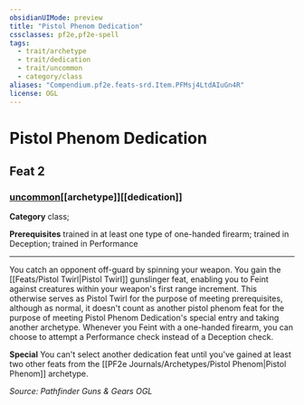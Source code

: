 ```yaml
---
obsidianUIMode: preview
title: "Pistol Phenom Dedication"
cssclasses: pf2e,pf2e-spell
tags:
  - trait/archetype
  - trait/dedication
  - trait/uncommon
  - category/class
aliases: "Compendium.pf2e.feats-srd.Item.PFMsj4LtdAIuGn4R"
license: OGL
---
```

# Pistol Phenom Dedication
## Feat 2
### [uncommon](uncommon "Uncommon Rarity Trait")[[archetype]][[dedication]]

**Category** class; 



**Prerequisites** trained in at least one type of one-handed firearm; trained in Deception; trained in Performance
* * *
You catch an opponent off-guard by spinning your weapon. You gain the [[Feats/Pistol Twirl|Pistol Twirl]] gunslinger feat, enabling you to Feint against creatures within your weapon's first range increment. This otherwise serves as Pistol Twirl for the purpose of meeting prerequisites, although as normal, it doesn't count as another pistol phenom feat for the purpose of meeting Pistol Phenom Dedication's special entry and taking another archetype. Whenever you Feint with a one-handed firearm, you can choose to attempt a Performance check instead of a Deception check.

**Special** You can't select another dedication feat until you've gained at least two other feats from the [[PF2e Journals/Archetypes/Pistol Phenom|Pistol Phenom]] archetype.

*Source: Pathfinder Guns & Gears*
*OGL*